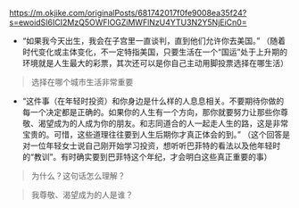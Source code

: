 
https://m.okjike.com/originalPosts/681742017f0fe9008ea35f24?s=ewoidSI6ICI2MzQ5OWFlOGZiMWFlNzU4YTU3N2Y5NjEiCn0=

- “如果我今天出生，我会在子宫里一直谈判，直到他们允许你去美国。”
（随着时代变化或主体变化，不一定特指美国，只要生活在一个“国运”处于上升期的环境就是人生最大的彩票，其次还可以是你自己主动用脚投票选择在哪生活）

> 选择在哪个城市生活非常重要

- “这件事（在年轻时投资）和你身边是什么样的人息息相关。不要期待你做的每一个决定都是正确的。如果你的人生有一个方向，那你就要努力让那些你尊敬、渴望成为的人成为你的朋友。和志同道合的人一起走人生的路，这是非常宝贵的。可惜，这些道理往往要到人生后期你才真正体会的到。”
（这个回答是对一位年轻女士说自己刚开始学习投资，想听听巴菲特的看法以及他年轻时的“教训”。有时确实要到巴菲特这个年纪，才会明白这些真正重要的事）

> 为什么？这句话怎么理解？

> 我尊敬、渴望成为的人是谁？
